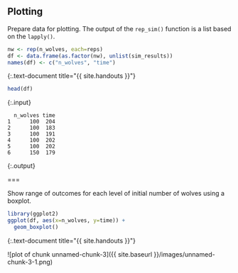---
---

## Plotting

Prepare data for plotting. The output of the `rep_sim()` function is a list based on the `lapply()`.


~~~r
nw <- rep(n_wolves, each=reps)
df <- data.frame(as.factor(nw), unlist(sim_results))
names(df) <- c("n_wolves", "time")
~~~
{:.text-document title="{{ site.handouts }}"}


~~~r
head(df)
~~~
{:.input}
~~~
  n_wolves time
1      100  204
2      100  183
3      100  191
4      100  202
5      100  202
6      150  179
~~~
{:.output}

===

Show range of outcomes for each level of initial number of wolves using a boxplot.


~~~r
library(ggplot2)
ggplot(df, aes(x=n_wolves, y=time)) + 
  geom_boxplot()
~~~
{:.text-document title="{{ site.handouts }}"}

![plot of chunk unnamed-chunk-3]({{ site.baseurl }}/images/unnamed-chunk-3-1.png)

